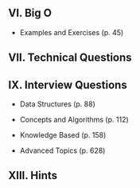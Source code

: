VI. Big O
---------
* Examples and Exercises (p. 45)

VII. Technical Questions
------------------------

IX. Interview Questions
-----------------------

* Data Structures (p. 88)

* Concepts and Algorithms (p. 112)

* Knowledge Based (p. 158)

* Advanced Topics (p. 628)

XIII. Hints
-----------  
